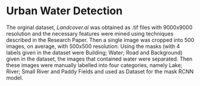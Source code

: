 # Urban Water Detection

The orginal dataset, *Landcover.ai* was obtained as .tif files with 9000x9000 resolution and the necessary features were mined using techniques described in the Research Paper. Then a single image was cropped into 500 images, on average, with 500x500 resolution. Using the masks (with 4 labels given in the dataset were Building; Water; Road and Background) given in the dataset, the images that contained water were separated. Then these images were manually labelled into four categories, namely Lake; River; Small River and Paddy Fields and used as Dataset for the mask RCNN model. 
